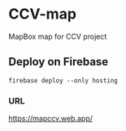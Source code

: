 # CCV-map
MapBox map for CCV project

## Deploy on Firebase
`firebase deploy --only hosting`

### URL
https://mapccv.web.app/
